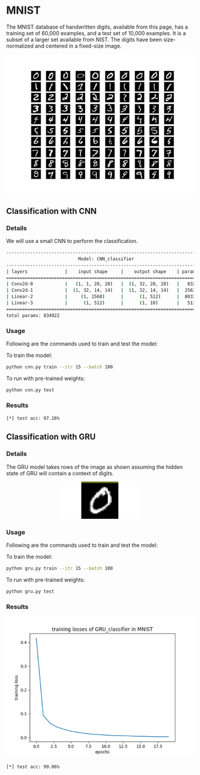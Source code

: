 # MNIST
The MNIST database of handwritten digits, available from this page, has a training set of 60,000 examples, and a test set of 10,000 examples. It is a subset of a larger set available from NIST. The digits have been size-normalized and centered in a fixed-size image.

<p align="center">
  <img src="/assets/mnist_data.png">
</p>

## Classification with CNN
### Details
We will use a small CNN to perform the classification.
```bash
----------------------------------------------------------------------------
                           Model: CNN_classifier                            
----------------------------------------------------------------------------
| layers              |    input shape     |    output shape    | params # |
============================================================================
| Conv2d-0            |   (1, 1, 28, 28)   |  (1, 32, 28, 28)   |   832    |
| Conv2d-1            |  (1, 32, 14, 14)   |  (1, 32, 14, 14)   |  25632   |
| Linear-2            |     (1, 1568)      |      (1, 512)      |  803328  |
| Linear-3            |      (1, 512)      |      (1, 10)       |   5130   |
============================================================================
total params: 834922
```

### Usage
Following are the commands used to train and test the model:

To train the model:
```bash
python cnn.py train --itr 15 --batch 100
```

To run with pre-trained weights:
```bash
python cnn.py test 
```
### Results

```bash
[*] test acc: 97.26%
```

## Classification with GRU
### Details
The GRU model takes rows of the image as shown assuming the hidden state of GRU will contain a context of digits. 
<p align="center">
  <img src="/assets/mnist-gru.gif" width="200">
</p>

### Usage
Following are the commands used to train and test the model:

To train the model:
```bash
python gru.py train --itr 15 --batch 100
```

To run with pre-trained weights:
```bash
python gru.py test 
```
### Results
<p align="center">
  <img src="/assets/mnist_gru_loss.png">
</p>

```bash
[*] test acc: 99.06%
```
